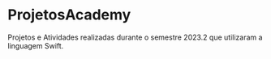 # ProjetosAcademy

Projetos e Atividades realizadas durante o semestre 2023.2 que utilizaram a linguagem Swift.
